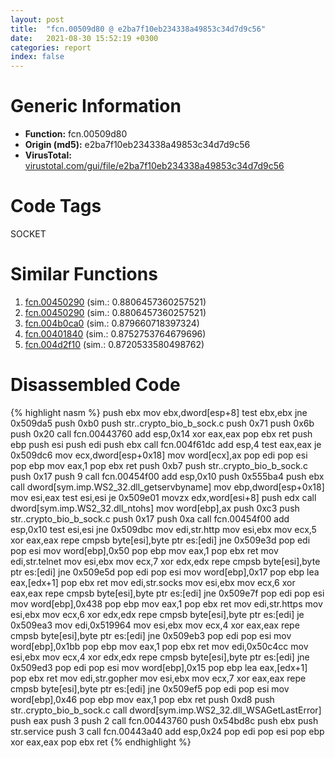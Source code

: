 ```yaml
---
layout: post
title:  "fcn.00509d80 @ e2ba7f10eb234338a49853c34d7d9c56"
date:   2021-08-30 15:52:19 +0300
categories: report
index: false
---
```


# Generic Information
- **Function:** fcn.00509d80
- **Origin (md5):** e2ba7f10eb234338a49853c34d7d9c56
- **VirusTotal:** [virustotal.com/gui/file/e2ba7f10eb234338a49853c34d7d9c56][virustotal_ref]

# Code Tags
<span class="tag" id="SOCKET">SOCKET</span>


# Similar Functions

1. [fcn.00450290][similar_1_ref] (sim.: 0.8806457360257521)
2. [fcn.00450290][similar_2_ref] (sim.: 0.8806457360257521)
3. [fcn.004b0ca0][similar_3_ref] (sim.: 0.879660718397324)
4. [fcn.00401840][similar_4_ref] (sim.: 0.8752753764679696)
5. [fcn.004d2f10][similar_5_ref] (sim.: 0.8720533580498762)


# Disassembled Code

{% highlight nasm %}
push ebx
mov ebx,dword[esp+8]
test ebx,ebx
jne 0x509da5
push 0xb0
push str..crypto_bio_b_sock.c
push 0x71
push 0x6b
push 0x20
call fcn.00443760
add esp,0x14
xor eax,eax
pop ebx
ret 
push ebp
push esi
push edi
push ebx
call fcn.004f61dc
add esp,4
test eax,eax
je 0x509dc6
mov ecx,dword[esp+0x18]
mov word[ecx],ax
pop edi
pop esi
pop ebp
mov eax,1
pop ebx
ret 
push 0xb7
push str..crypto_bio_b_sock.c
push 0x17
push 9
call fcn.00454f00
add esp,0x10
push 0x555ba4
push ebx
call dword[sym.imp.WS2_32.dll_getservbyname]
mov ebp,dword[esp+0x18]
mov esi,eax
test esi,esi
je 0x509e01
movzx edx,word[esi+8]
push edx
call dword[sym.imp.WS2_32.dll_ntohs]
mov word[ebp],ax
push 0xc3
push str..crypto_bio_b_sock.c
push 0x17
push 0xa
call fcn.00454f00
add esp,0x10
test esi,esi
jne 0x509dbc
mov edi,str.http
mov esi,ebx
mov ecx,5
xor eax,eax
repe cmpsb byte[esi],byte ptr es:[edi]
jne 0x509e3d
pop edi
pop esi
mov word[ebp],0x50
pop ebp
mov eax,1
pop ebx
ret 
mov edi,str.telnet
mov esi,ebx
mov ecx,7
xor edx,edx
repe cmpsb byte[esi],byte ptr es:[edi]
jne 0x509e5d
pop edi
pop esi
mov word[ebp],0x17
pop ebp
lea eax,[edx+1]
pop ebx
ret 
mov edi,str.socks
mov esi,ebx
mov ecx,6
xor eax,eax
repe cmpsb byte[esi],byte ptr es:[edi]
jne 0x509e7f
pop edi
pop esi
mov word[ebp],0x438
pop ebp
mov eax,1
pop ebx
ret 
mov edi,str.https
mov esi,ebx
mov ecx,6
xor edx,edx
repe cmpsb byte[esi],byte ptr es:[edi]
je 0x509ea3
mov edi,0x519964
mov esi,ebx
mov ecx,4
xor eax,eax
repe cmpsb byte[esi],byte ptr es:[edi]
jne 0x509eb3
pop edi
pop esi
mov word[ebp],0x1bb
pop ebp
mov eax,1
pop ebx
ret 
mov edi,0x50c4cc
mov esi,ebx
mov ecx,4
xor edx,edx
repe cmpsb byte[esi],byte ptr es:[edi]
jne 0x509ed3
pop edi
pop esi
mov word[ebp],0x15
pop ebp
lea eax,[edx+1]
pop ebx
ret 
mov edi,str.gopher
mov esi,ebx
mov ecx,7
xor eax,eax
repe cmpsb byte[esi],byte ptr es:[edi]
jne 0x509ef5
pop edi
pop esi
mov word[ebp],0x46
pop ebp
mov eax,1
pop ebx
ret 
push 0xd8
push str..crypto_bio_b_sock.c
call dword[sym.imp.WS2_32.dll_WSAGetLastError]
push eax
push 3
push 2
call fcn.00443760
push 0x54bd8c
push ebx
push str.service
push 3
call fcn.00443a40
add esp,0x24
pop edi
pop esi
pop ebp
xor eax,eax
pop ebx
ret 
{% endhighlight %}


[similar_1_ref]: /report/fcn.00450290@ec199daf84c7d2c754bb8d013dd4880e
[similar_2_ref]: /report/fcn.00450290@4fe6510221c33bf023f6abed461fc13f
[similar_3_ref]: /report/fcn.004b0ca0@1160595edb203a63cb2ca3ce2ff04f47
[similar_4_ref]: /report/fcn.00401840@a2475448bf4050c1583e1970984a4d00
[similar_5_ref]: /report/fcn.004d2f10@4fe38de7c6c86a1bad209560fa052231
[virustotal_ref]: https://www.virustotal.com/gui/file/e2ba7f10eb234338a49853c34d7d9c56